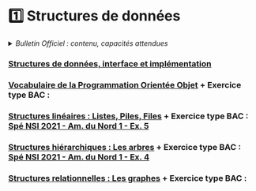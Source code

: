 # 1️⃣ Structures de données
<details>
    <summary><i>Bulletin Officiel : contenu, capacités attendues</i></summary>

>L’écriture sur des exemples simples de plusieurs implémentations d’une même structure de données permet de faire émerger les notions d’**interface** et d’**implémentation**, ou encore de structure de données abstraite.  
>Le paradigme de la **programmation objet** peut être utilisé pour réaliser des implémentations effectives des structures de données, même si ce n’est pas la seule façon de procéder.  
>| Contenu | Capacités attendues |
>| :-- | :-- |
>| Structures de données, interface et implémentation <br><br><br><br>Dictionnaires, index et clé | - Spécifier une structure de données par son interface <br>- Distinguer interface et implémentation <br>- Écrire plusieurs implémentations d’une même structure de données <br><br>- Distinguer la recherche d’une valeur dans une liste et dans un dictionnaire|
>| Vocabulaire de la Programmation Orientée Objet : classes, attributs, méthodes, objets | - Écrire la définition d’une classe <br>- Accéder aux attributs et méthodes d’une classe | 
>| Listes, piles, files : structures linéaires | - Distinguer des structures par le jeu des méthodes qui les caractérisent <br>- Choisir une structure de données adaptée à la situation à modéliser | 
>| Arbres : structures hiérarchiques <br><br>Arbres binaires : nœuds, racines, feuilles, sous-arbres gauches, sous-arbres droits | - Identifier des situations nécessitant une structure de données arborescente <br>- Évaluer quelques mesures des arbres binaires (taille, encadrement de la hauteur, etc.) | 
>| Graphes : structures relationnelles <br>Sommets, arcs, arêtes, graphes orientés ou non orientés | - Modéliser des situations sous forme de graphes <br>- Écrire les implémentations correspondantes d’un graphe : matrice d’adjacence, liste de successeurs/de prédécesseurs <br>- Passer d’une représentation à une autre | 
</details>

### [Structures de données, interface et implémentation](https://notebook.basthon.fr/?from=https://raw.githubusercontent.com/abrugiere/tnsi/main/1.1_struct.ipynb) 
   
### [Vocabulaire de la Programmation Orientée Objet](https://notebook.basthon.fr/?from=https://raw.githubusercontent.com/abrugiere/tnsi/main/1.2_poo.ipynb)  +  Exercice type BAC : 

### [Structures linéaires : Listes, Piles, Files](https://notebook.basthon.fr/?from=https://raw.githubusercontent.com/abrugiere/tnsi/main/1.3_struc_lin.ipynb)  +  Exercice type BAC : [Spé NSI 2021 - Am. du Nord 1 - Ex. 5](https://raw.githubusercontent.com/abrugiere/tnsi/main/1.3_21-NSIJ1AN1-ex5.pdf)

### [Structures hiérarchiques : Les arbres](https://notebook.basthon.fr/?from=https://raw.githubusercontent.com/abrugiere/tnsi/main/1.4_arbres.ipynb)  +  Exercice type BAC : [Spé NSI 2021 - Am. du Nord 1 - Ex. 4](https://raw.githubusercontent.com/abrugiere/tnsi/main/1.4_21-NSIJ1AN1-ex4.pdf)

### [Structures relationnelles : Les graphes](https://notebook.basthon.fr/?from=https://raw.githubusercontent.com/abrugiere/tnsi/main/1.5_graphes.ipynb)  +  Exercice type BAC : 



